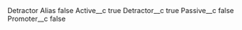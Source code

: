 <?xml version="1.0" encoding="UTF-8"?>
<CustomMetadata xmlns="http://soap.sforce.com/2006/04/metadata" xmlns:xsi="http://www.w3.org/2001/XMLSchema-instance" xmlns:xsd="http://www.w3.org/2001/XMLSchema">
    <label>Detractor Alias</label>
    <protected>false</protected>
    <values>
        <field>Active__c</field>
        <value xsi:type="xsd:boolean">true</value>
    </values>
    <values>
        <field>Detractor__c</field>
        <value xsi:type="xsd:boolean">true</value>
    </values>
    <values>
        <field>Passive__c</field>
        <value xsi:type="xsd:boolean">false</value>
    </values>
    <values>
        <field>Promoter__c</field>
        <value xsi:type="xsd:boolean">false</value>
    </values>
</CustomMetadata>
